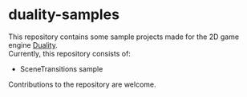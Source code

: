 # duality-samples
This repository contains some sample projects made for the 2D game engine [Duality](https://github.com/AdamsLair/duality).  
Currently, this repository consists of:
* SceneTransitions sample

Contributions to the repository are welcome.
